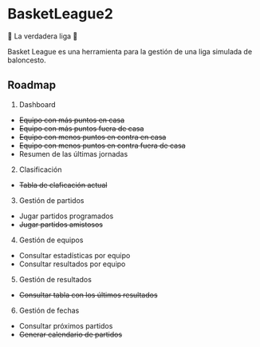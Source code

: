 # BasketLeague2
:basketball: La verdadera liga :basketball: 

Basket League es una herramienta para la gestión de una liga simulada de baloncesto.

## Roadmap

1. Dashboard
  - <s>Equipo con más puntos en casa</s>
  - <s>Equipo con más puntos fuera de casa</s>
  - <s>Equipo con menos puntos en contra en casa</s>
  - <s>Equipo con menos puntos en contra fuera de casa</s>
  - Resumen de las últimas jornadas
2. Clasificación
  - <s>Tabla de claficación actual</s>
3. Gestión de partidos
  - Jugar partidos programados
  - <s>Jugar partidos amistosos</s>
4. Gestión de equipos
  - Consultar estadísticas por equipo
  - Consultar resultados por equipo
5. Gestión de resultados
  - <s>Consultar tabla con los últimos resultados</s>
6. Gestión de fechas
  - Consultar próximos partidos
  - <s>Generar calendario de partidos</s>

